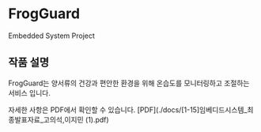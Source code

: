 # FrogGuard
Embedded System Project

## 작품 설명 
FrogGuard는 양서류의 건강과 편안한 환경을 위해 온습도를 모니터링하고 조절하는 서비스
입니다.

자세한 사항은 PDF에서 확인할 수 있습니다. [PDF](./docs/[1-15]임베디드시스템_최종발표자료_고의석,이지민 (1).pdf)
